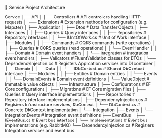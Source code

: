 🚀 Service Project Architecture

Service
├── API
│ ├── Controllers # API controllers handling HTTP requests
│ └── Extensions # Extension methods for configuration (e.g. Mapster)
│
├── Application
│ ├── Dtos # Data Transfer Objects
│ ├── Interfaces
│ │ ├── Queries # Query interfaces
│ │ ├── Repositories # Repository interfaces
│ │ └── IUnitOfWork.cs # Unit of Work interface
│ ├── Modules
│ │ ├── Commands # CQRS commands (write operations)
│ │ ├── Queries # CQRS queries (read operations)
│ │ └── EventHandler
│ │ ├── Domain # Domain event handlers
│ │ └── Integration # Integration event handlers
│ ├── Validators # FluentValidation classes for DTOs
│ └── DependencyInjection.cs # Registers Application services into DI container
│
├── Domain
│ ├── Data
│ │ └── I<Entity>DbContext.cs # Shared DbContext interface
│ ├── Modules
│ │ ├── Entities # Domain entities
│ │ └── Events
│ │ └── DomainEvents # Domain event definitions
│ └── ValueObject # Immutable value objects
│
├── Infrastructure
│ ├── Configurations # EF Core configurations
│ ├── Migrations # EF Core migration files
│ ├── Queries # Query interface implementations
│ ├── Repositories # Repository interface implementations
│ ├── DependencyInjection.cs # Registers Infrastructure services, DbContext
│ └── DbContext.cs # Concrete DbContext implementation
│
└── Integration
├── Events
│ └── IntegrationEvents # Integration event definitions
├── EventBus
│ ├── IEventBus.cs # Event bus interface
│ └── Implementations # Event bus implementations (e.g. RabbitMQ)
└── DependencyInjection.cs # Registers Integration services and event bus
